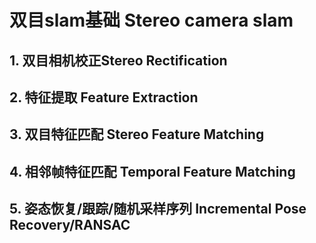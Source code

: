 # 双目slam基础 Stereo camera slam

## 1. 双目相机校正Stereo Rectification 

## 2. 特征提取 Feature Extraction 

## 3. 双目特征匹配 Stereo Feature Matching

## 4. 相邻帧特征匹配 Temporal Feature Matching 

## 5. 姿态恢复/跟踪/随机采样序列 Incremental Pose Recovery/RANSAC 

